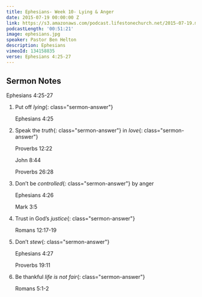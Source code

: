```yaml
---
title: Ephesians- Week 10- Lying & Anger
date: 2015-07-19 00:00:00 Z
link: https://s3.amazonaws.com/podcast.lifestonechurch.net/2015-07-19.mp3
podcastLength: '00:51:21'
image: ephesians.jpg
speaker: Pastor Ben Helton
description: Ephesians
vimeoId: 134158835
verse: Ephesians 4:25-27
---
```


## Sermon Notes

Ephesians 4:25-27

1. Put off *lying*{: class="sermon-answer"}

    Ephesians 4:25

2. Speak the *truth*{: class="sermon-answer"} in *love*{: class="sermon-answer"}

    Proverbs 12:22

    John 8:44

    Proverbs 26:28

3. Don’t be *controlled*{: class="sermon-answer"} by anger

    Ephesians 4:26

    Mark 3:5

5. Trust in God’s *justice*{: class="sermon-answer"}

    Romans 12:17-19

6. Don’t *stew*{: class="sermon-answer"}

    Ephesians 4:27

    Proverbs 19:11

7. Be thankful *life is not fair*{: class="sermon-answer"}

    Romans 5:1-2
